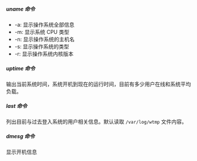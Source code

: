 ##### uname 命令

- -a: 显示操作系统全部信息
- -m: 显示系统 CPU 类型
- -n: 显示操作系统的主机名
- -s: 显示操作系统的类型
- -r: 显示操作系统内核版本

##### uptime 命令

输出当前系统时间，系统开机到现在的运行时间，目前有多少用户在线和系统平均负载。

##### last 命令

列出目前与过去登入系统的用户相关信息。默认读取 `/var/log/wtmp` 文件内容。

##### dmesg 命令

显示开机信息

